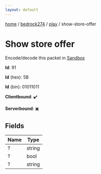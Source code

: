 ```yaml
---
layout: default
---
```


[home](/)  /  [bedrock274](/protocol/bedrock274)  /  [play](/protocol/bedrock274/play)  /  show-store-offer

# Show store offer

Encode/decode this packet in [Sandbox](../../../sandbox/bedrock274#Play.ShowStoreOffer)

**Id**: 91

**Id** (hex): 5B

**Id** (bin): 01011011

**Clientbound**: ✔️

**Serverbound**: ✖️

## Fields

Name | Type
---|---
? | string
? | bool
? | string
